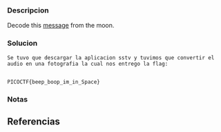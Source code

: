 
### Descripcion

Decode this [message](https://jupiter.challenges.picoctf.org/static/fc1edf07742e98a480c6aff7d2546107/message.wav) from the moon.

### Solucion

```
Se tuvo que descargar la aplicacion sstv y tuvimos que convertir el audio en una fotografia la cual nos entrego la flag:


PICOCTF{beep_boop_im_in_Space}

```

### Notas



## Referencias